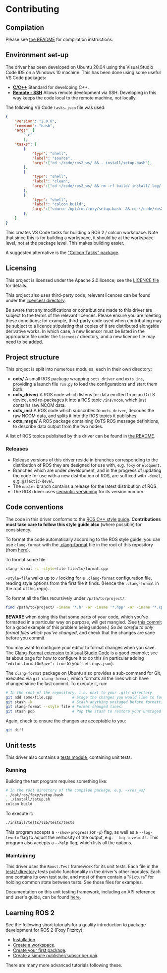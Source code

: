 # Contributing

## Compilation
Please see [the README](./README.md) for compilation instructions.

## Environment set-up
The driver has been developed on Ubuntu 20.04 using the Visual Studio Code IDE on a Windows 10 machine. This has been done using some useful VS Code packages:

- [**C/C++**](https://marketplace.visualstudio.com/items?itemName=ms-vscode.cpptools) Standard for developing C++.
- [**Remote - SSH**](https://marketplace.visualstudio.com/items?itemName=ms-vscode-remote.remote-ssh) Allows remote development via SSH. Developing in this way keeps the code local to the remote machine, not locally.

The following VS Code `tasks.json` file was used:

```json
{
    "version": "2.0.0",
    "command": "bash",
    "args": [
        "-c"
        ],
    "tasks": [
        {
            "type": "shell",
            "label": "source",
            "args":["cd ~/code/ros2_ws/ && . install/setup.bash"],
        },
        {
            "type": "shell",
            "label": "clean",
            "args":["cd ~/code/ros2_ws/ && rm -rf build/ install/ log/ && unset AMENT_PREFIX_PATH && unset CMAKE_PREFIX_PATH"],
        },
        {
            "type": "shell",
            "label": "colcon build",
            "args":["source /opt/ros/foxy/setup.bash  && cd ~/code/ros2_ws/ && colcon build --cmake-args -DCMAKE_BUILD_TYPE=Debug && . install/setup.bash"],
        },
    ]
}
```

This creates VS Code tasks for building a ROS 2 / colcon workspace. Note that since this is for building a workspace, it should be at the workspace level, not at the package level. This makes building easier.

A suggested alternative is the ["Colcon Tasks" package](https://marketplace.visualstudio.com/items?itemName=deitry.colcon-helper).

## Licensing
This project is licensed under the Apache 2.0 licence; see the [LICENCE file](./LICENCE) for details.

This project also uses third-party code; relevant licences can be found under the [licences/ directory](./licences/).

Be aware that any modifications or contributions made to this driver are subject to the terms of the relevant licences. Please ensure you are meeting these conditions; for example, third-party code used when contributing may be subject to a licence stipulating that copies of it are distributed alongside derivative works. In which case, a new licensor must be listed in the appropriate file under the `licences/` directory, and a new licence file may need to be added.

## Project structure
This project is split into numerous modules, each in their own directory:

- **oxts/** A small ROS package wrapping `oxts_driver` and `oxts_ins`, providing a launch file `run.py` to load the configurations and start them both.
- **oxts_driver/** A ROS node which listens for data emitted from an OxTS device, and re-packages it into a ROS topic `/ins/ncom`, which just contains raw NCOM data.
- **oxts_ins/** A ROS node which subscribes to `oxts_driver`, decodes the raw NCOM data, and splits it into the ROS topics it publishes.
- **oxts_msgs/** A ROS package containing OxTS ROS message definitions, to describe data output from the two nodes.

A list of ROS topics published by this driver can be found in [the README](./README.md).

### Releases
* Release versions of this driver reside in branches corresponding to the distribution of ROS they are designed for use with, e.g. `foxy` or `eloquent`.
* Branches which are under development, and in the progress of updating the code for use with a new distribution of ROS, are suffixed with `-devel`, e.g. `galactic-devel`.
* The `master` branch contains a release for the latest distribution of ROS.
* The ROS driver uses [semantic versioning](https://semver.org/) for its version number.

## Code conventions
The code in this driver conforms to the [ROS C++ style guide](http://wiki.ros.org/CppStyleGuide). **Contributions must take care to follow this style guide also** (where possible) for consistency.

To format the code automatically according to the ROS style guide, you can use `clang-format` with the [.clang-format](/.clang-format) file in the root of this repository (from  [here](https://github.com/PickNikRobotics/roscpp_code_format)).

To format some file:

```bash
clang-format -i -style=file file/to/format.cpp
```

`-style=file` walks up to `/` looking for a `.clang-format` configuration file, reading style options from the first file it finds. (Hence the `.clang-format` in the root of this repo).

To format all the files recursively under `/path/to/project/`:

```bash
find /path/to/project/ -iname '*.h' -or -iname '*.hpp' -or -iname '*.cpp' | xargs clang-format -i -style=file $1
```

**BEWARE** when doing this that some parts of your code, which you've formatted in a particular way on purpose, will get mangled. (See [this commit](https://gitlab.com/oxts/navigation/ros/oxts/-/commit/48b62a91bab3b6dc5fba81f93a748a1377050d35) for a good example of this problem being undone.) *So be careful to only format files which you've changed*, and check that the changes are sane before you commit.

You may want to configure your editor to format changes when you save. The [Clang-Format extension to Visual Studio Code](https://marketplace.visualstudio.com/items?itemName=xaver.clang-format) is a good example; see its about page for how to configure it to do this (in particular adding `"editor.formatOnSave": true` to your `settings.json`).

The `clang-format` package on Ubuntu also provides a sub-command for Git, executed via `git clang-format`, which formats all the lines which have changed since the last commit. To execute it, run:

```bash
# In the root of the repository, i.e. next to your .git/ directory.
git add some/file.cpp         # Stage the changes you would like to format.
git stash -k                  # Stash anything unstaged before formatting.
git clang-format --style file # Format changed lines.
git stash pop                 # Pop the stash to restore your unstaged changes.
```

Again, check to ensure the changes are acceptable to you:

```bash
git diff
```

## Unit tests
This driver also contains a [tests module](./tests/), containing unit tests.

### Running
Building the test program requires something like:

```bash
# In the root directory of the compiled package, e.g. ~/ros_ws/
. /opt/ros/foxy/setup.bash
. ./install/setup.sh
colcon build
```

To execute it:

```bash
./install/tests/lib/tests/tests
```

This program accepts a `--show-progress` (or `-p`) flag, as well as a `--log-level=` flag to adjust the verbosity of the output, e.g. `--log-level=all`. This program also accepts a `--help` flag, which lists all the options.

### Maintaining
This driver uses the `Boost.Test` framework for its unit tests. Each file in the [tests/ directory](./tests/) tests public functionality in the driver's other modules. Each one contains its own test suite, and most of them contain a "`Fixture`" for holding common state between tests. See those files for examples.

Documentation on this unit testing framework, including an API reference and user's guide, can be found [here](https://www.boost.org/doc/libs/1_77_0/libs/test/doc/html/index.html).

## Learning ROS 2
See the following short tutorials for a quality introduction to package development for ROS 2 (Foxy Fitzroy):

- [Installation](https://index.ros.org/doc/ros2/Installation/Foxy/Linux-Install-Debians/).
- [Create a workspace](https://index.ros.org/doc/ros2/Tutorials/Workspace/Creating-A-Workspace/).
- [Create your first package](https://index.ros.org/doc/ros2/Tutorials/Creating-Your-First-ROS2-Package/).
- [Create a simple publisher/subscriber pair](https://index.ros.org/doc/ros2/Tutorials/Writing-A-Simple-Cpp-Publisher-And-Subscriber/#cpppubsub).

There are many more advanced tutorials following these.
